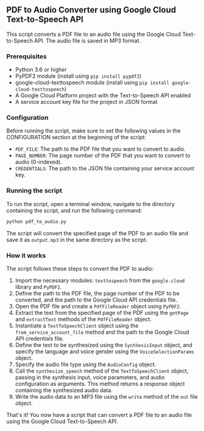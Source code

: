 ## PDF to Audio Converter using Google Cloud Text-to-Speech API

This script converts a PDF file to an audio file using the Google Cloud Text-to-Speech API. The audio file is saved in MP3 format.

### Prerequisites

- Python 3.6 or higher
- PyPDF2 module (install using `pip install pypdf2`)
- google-cloud-texttospeech module (install using `pip install google-cloud-texttospeech`)
- A Google Cloud Platform project with the Text-to-Speech API enabled
- A service account key file for the project in JSON format

### Configuration

Before running the script, make sure to set the following values in the CONFIGURATION section at the beginning of the script:

- `PDF_FILE`: The path to the PDF file that you want to convert to audio.
- `PAGE_NUMBER`: The page number of the PDF that you want to convert to audio (0-indexed).
- `CREDENTIALS`: The path to the JSON file containing your service account key.

### Running the script

To run the script, open a terminal window, navigate to the directory containing the script, and run the following command:
```bash
python pdf_to_audio.py
```


The script will convert the specified page of the PDF to an audio file and save it as `output.mp3` in the same directory as the script.

### How it works

The script follows these steps to convert the PDF to audio:

1. Import the necessary modules: `texttospeech` from the `google.cloud` library and `PyPDF2`.
2. Define the path to the PDF file, the page number of the PDF to be converted, and the path to the Google Cloud API credentials file.
3. Open the PDF file and create a `PdfFileReader` object using `PyPDF2`.
4. Extract the text from the specified page of the PDF using the `getPage` and `extractText` methods of the `PdfFileReader` object.
5. Instantiate a `TextToSpeechClient` object using the `from_service_account_file` method and the path to the Google Cloud API credentials file.
6. Define the text to be synthesized using the `SynthesisInput` object, and specify the language and voice gender using the `VoiceSelectionParams` object.
7. Specify the audio file type using the `AudioConfig` object.
8. Call the `synthesize_speech` method of the `TextToSpeechClient` object, passing in the synthesis input, voice parameters, and audio configuration as arguments. This method returns a response object containing the synthesized audio data.
9. Write the audio data to an MP3 file using the `write` method of the `out` file object.

That's it! You now have a script that can convert a PDF file to an audio file using the Google Cloud Text-to-Speech API.
